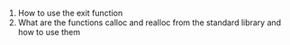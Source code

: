 1) How to use the exit function
2) What are the functions calloc and realloc from the standard library and how to use them
